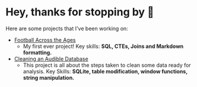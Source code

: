 # Hey, thanks for stopping by :handshake:

Here are some projects that I've been working on:

* [Football Across the Ages](https://github.com/chickchetwynd/portfolio/blob/main/football_across_the_ages.md)
  * My first ever project! Key skills: __SQL, CTEs, Joins and Markdown formatting.__
* [Cleaning an Audible Database](https://github.com/chickchetwynd/portfolio/blob/main/cleaning_audible_database.MD)
  * This project is all about the steps taken to clean some data ready for analysis. Key Skills: __SQLite, table modification, window functions, string manipulation.__
